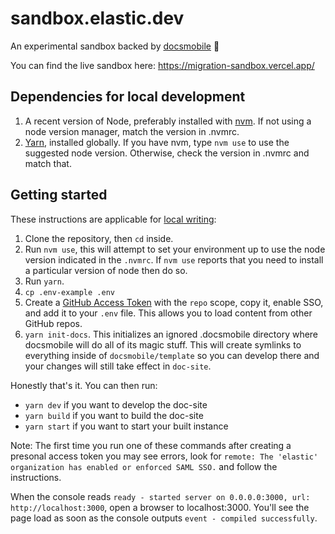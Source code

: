 # sandbox.elastic.dev

An experimental sandbox backed by [docsmobile](https://github.com/elastic/docsmobile) 🚌

You can find the live sandbox here: https://migration-sandbox.vercel.app/

## Dependencies for local development

1. A recent version of Node, preferably installed with [nvm](https://github.com/nvm-sh/nvm). If not using a node version manager, match the version in .nvmrc.
2. [Yarn](https://yarnpkg.com/), installed globally. If you have nvm, type `nvm use` to use the suggested node version. Otherwise, check the version in .nvmrc and match that.

## Getting started

These instructions are applicable for [local writing](https://docs.elastic.dev/dev/docs-overview#local-writing):
1. Clone the repository, then `cd` inside.
2. Run `nvm use`, this will attempt to set your environment up to use the node version indicated in the `.nvmrc`.  If `nvm use` reports that you need to install a particular version of node then do so.
3. Run `yarn`.
4. `cp .env-example .env`
5. Create a [GitHub Access Token](https://docs.github.com/en/github/authenticating-to-github/creating-a-personal-access-token) with the `repo` scope, copy it, enable SSO, and add it to your `.env` file. This allows you to load content from other GitHub repos.
6. `yarn init-docs`. This initializes an ignored .docsmobile directory where docsmobile will do all of its magic stuff. This will create symlinks to everything inside of `docsmobile/template` so you can develop there and your changes will still take effect in `doc-site`.

Honestly that's it. You can then run:

- `yarn dev` if you want to develop the doc-site
- `yarn build` if you want to build the doc-site
- `yarn start` if you want to start your built instance

Note: The first time you run one of these commands after creating a presonal access token you may see errors, look for `remote: The 'elastic' organization has enabled or enforced SAML SSO.` and follow the instructions.

When the console reads `ready - started server on 0.0.0.0:3000, url: http://localhost:3000`, open a browser to localhost:3000. You'll see the page load as soon as the console outputs `event - compiled successfully`.
